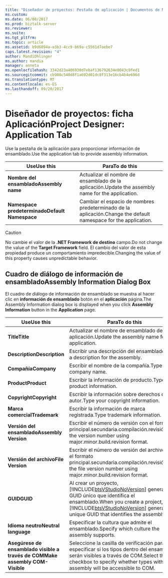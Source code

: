 ```yaml
---
title: "Diseñador de proyectos: Pestaña de aplicación | Documentos de Microsoft"
ms.custom: 
ms.date: 06/08/2017
ms.prod: biztalk-server
ms.reviewer: 
ms.suite: 
ms.tgt_pltfrm: 
ms.topic: article
ms.assetid: b9d6894a-a3b3-4cc9-b69a-c5561d7aebe7
caps.latest.revision: "4"
author: MandiOhlinger
ms.author: mandia
manager: anneta
ms.openlocfilehash: 3342d23a406930d7ebaf136792634e0043c9fed1
ms.sourcegitcommit: cb908c540d8f1a692d01dc8f313e16cb4b4e696d
ms.translationtype: MT
ms.contentlocale: es-ES
ms.lasthandoff: 09/20/2017
---
```

# <a name="project-designer-application-tab"></a><span data-ttu-id="5bce1-102">Diseñador de proyectos: ficha Aplicación</span><span class="sxs-lookup"><span data-stu-id="5bce1-102">Project Designer: Application Tab</span></span>
<span data-ttu-id="5bce1-103">Use la pestaña de la aplicación para proporcionar información de ensamblado.</span><span class="sxs-lookup"><span data-stu-id="5bce1-103">Use the application tab to provide assembly information.</span></span>  
  
|<span data-ttu-id="5bce1-104">Use</span><span class="sxs-lookup"><span data-stu-id="5bce1-104">Use this</span></span>|<span data-ttu-id="5bce1-105">Para</span><span class="sxs-lookup"><span data-stu-id="5bce1-105">To do this</span></span>|  
|--------------|----------------|  
|<span data-ttu-id="5bce1-106">**Nombre del ensamblado**</span><span class="sxs-lookup"><span data-stu-id="5bce1-106">**Assembly name**</span></span>|<span data-ttu-id="5bce1-107">Actualizar el nombre de ensamblado de la aplicación.</span><span class="sxs-lookup"><span data-stu-id="5bce1-107">Update the assembly name for the application.</span></span>|  
|<span data-ttu-id="5bce1-108">**Namespace predeterminado**</span><span class="sxs-lookup"><span data-stu-id="5bce1-108">**Default Namespace**</span></span>|<span data-ttu-id="5bce1-109">Cambiar el espacio de nombres predeterminado de la aplicación.</span><span class="sxs-lookup"><span data-stu-id="5bce1-109">Change the default namespace for the application.</span></span>|  
  
> [!CAUTION]
>  <span data-ttu-id="5bce1-110">No cambie el valor de la **.NET Framework de destino** campo.</span><span class="sxs-lookup"><span data-stu-id="5bce1-110">Do not change the value of the **Target Framework** field.</span></span> <span data-ttu-id="5bce1-111">El cambio del valor de esta propiedad produce un comportamiento impredecible.</span><span class="sxs-lookup"><span data-stu-id="5bce1-111">Changing the value of this property causes unpredictable behavior.</span></span>  
  
## <a name="assembly-information-dialog-box"></a><span data-ttu-id="5bce1-112">Cuadro de diálogo de información de ensamblado</span><span class="sxs-lookup"><span data-stu-id="5bce1-112">Assembly Information Dialog Box</span></span>  
 <span data-ttu-id="5bce1-113">El cuadro de diálogo de información de ensamblado se muestra al hacer clic en **información de ensamblado** botón en el **aplicación** página.</span><span class="sxs-lookup"><span data-stu-id="5bce1-113">The Assembly Information dialog box is displayed when you click **Assembly Information** button in the **Application** page.</span></span>  
  
|<span data-ttu-id="5bce1-114">Use</span><span class="sxs-lookup"><span data-stu-id="5bce1-114">Use this</span></span>|<span data-ttu-id="5bce1-115">Para</span><span class="sxs-lookup"><span data-stu-id="5bce1-115">To do this</span></span>|  
|--------------|----------------|  
|<span data-ttu-id="5bce1-116">**Title**</span><span class="sxs-lookup"><span data-stu-id="5bce1-116">**Title**</span></span>|<span data-ttu-id="5bce1-117">Actualizar el nombre de ensamblado de la aplicación.</span><span class="sxs-lookup"><span data-stu-id="5bce1-117">Update the assembly name for the application.</span></span>|  
|<span data-ttu-id="5bce1-118">**Description**</span><span class="sxs-lookup"><span data-stu-id="5bce1-118">**Description**</span></span>|<span data-ttu-id="5bce1-119">Escribir una descripción del ensamblado.</span><span class="sxs-lookup"><span data-stu-id="5bce1-119">Type a description for the assembly.</span></span>|  
|<span data-ttu-id="5bce1-120">**Compañía**</span><span class="sxs-lookup"><span data-stu-id="5bce1-120">**Company**</span></span>|<span data-ttu-id="5bce1-121">Escribir el nombre de la compañía.</span><span class="sxs-lookup"><span data-stu-id="5bce1-121">Type your company name.</span></span>|  
|<span data-ttu-id="5bce1-122">**Product**</span><span class="sxs-lookup"><span data-stu-id="5bce1-122">**Product**</span></span>|<span data-ttu-id="5bce1-123">Escribir la información de producto.</span><span class="sxs-lookup"><span data-stu-id="5bce1-123">Type product information.</span></span>|  
|<span data-ttu-id="5bce1-124">**Copyright**</span><span class="sxs-lookup"><span data-stu-id="5bce1-124">**Copyright**</span></span>|<span data-ttu-id="5bce1-125">Escribir la información sobre derechos de autor.</span><span class="sxs-lookup"><span data-stu-id="5bce1-125">Type your copyright information.</span></span>|  
|<span data-ttu-id="5bce1-126">**Marca comercial**</span><span class="sxs-lookup"><span data-stu-id="5bce1-126">**Trademark**</span></span>|<span data-ttu-id="5bce1-127">Escribir la información de marca registrada.</span><span class="sxs-lookup"><span data-stu-id="5bce1-127">Type trademark information.</span></span>|  
|<span data-ttu-id="5bce1-128">**Versión del ensamblado**</span><span class="sxs-lookup"><span data-stu-id="5bce1-128">**Assembly Version**</span></span>|<span data-ttu-id="5bce1-129">Escribir el número de versión con el formato principal.secundaria.compilación.revisión.</span><span class="sxs-lookup"><span data-stu-id="5bce1-129">Type the version number using major.minor.build.revision format.</span></span>|  
|<span data-ttu-id="5bce1-130">**Versión del archivo**</span><span class="sxs-lookup"><span data-stu-id="5bce1-130">**File Version**</span></span>|<span data-ttu-id="5bce1-131">Escribir el número de versión del archivo con el formato principal.secundaria.compilación.revisión.</span><span class="sxs-lookup"><span data-stu-id="5bce1-131">Type the file version number using major.minor.build.revision format.</span></span>|  
|<span data-ttu-id="5bce1-132">**GUID**</span><span class="sxs-lookup"><span data-stu-id="5bce1-132">**GUID**</span></span>|<span data-ttu-id="5bce1-133">Al crear un proyecto, [!INCLUDE[btsVStudioNoVersion](../includes/btsvstudionoversion-md.md)] genera un GUID único que identifica el ensamblado.</span><span class="sxs-lookup"><span data-stu-id="5bce1-133">When you create a project, [!INCLUDE[btsVStudioNoVersion](../includes/btsvstudionoversion-md.md)] generates a unique GUID that identifies the assembly.</span></span>|  
|<span data-ttu-id="5bce1-134">**Idioma neutro**</span><span class="sxs-lookup"><span data-stu-id="5bce1-134">**Neutral   language**</span></span>|<span data-ttu-id="5bce1-135">Especificar la cultura que admite el ensamblado.</span><span class="sxs-lookup"><span data-stu-id="5bce1-135">Specify which culture the assembly supports.</span></span>|  
|<span data-ttu-id="5bce1-136">**Asegúrese de ensamblado visible a través de COM**</span><span class="sxs-lookup"><span data-stu-id="5bce1-136">**Make assembly COM-Visible**</span></span>|<span data-ttu-id="5bce1-137">Seleccione la casilla de verificación para especificar si los tipos dentro del ensamblado serán visibles a través de COM.</span><span class="sxs-lookup"><span data-stu-id="5bce1-137">Select the checkbox to specify whether types within the assembly will be accessible to COM.</span></span>|